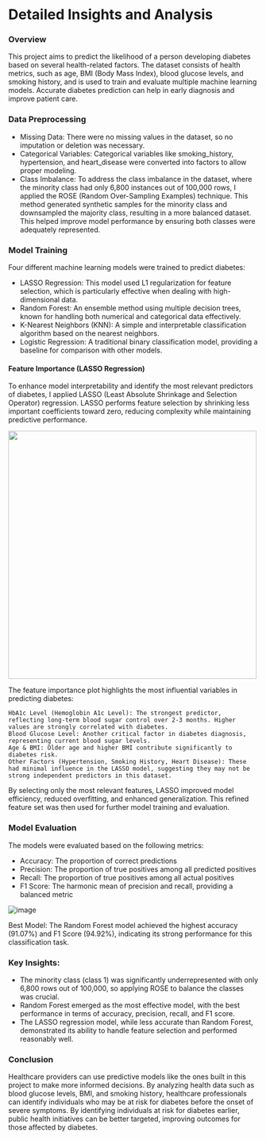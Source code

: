# Detailed Insights and Analysis

### Overview
This project aims to predict the likelihood of a person developing diabetes based on several health-related factors. The dataset consists of health metrics, such as age, BMI (Body Mass Index), blood glucose levels, and smoking history, and is used to train and evaluate multiple machine learning models. Accurate diabetes prediction can help in early diagnosis and improve patient care.

### Data Preprocessing
* Missing Data: There were no missing values in the dataset, so no imputation or deletion was necessary.
* Categorical Variables: Categorical variables like smoking_history, hypertension, and heart_disease were converted into factors to allow proper modeling.
* Class Imbalance: To address the class imbalance in the dataset, where the minority class had only 6,800 instances out of 100,000 rows, I applied the ROSE (Random Over-Sampling Examples) technique. This method generated synthetic samples for the minority class and downsampled the majority class, resulting in a more balanced dataset. This helped improve model performance by ensuring both classes were adequately represented.

### Model Training
Four different machine learning models were trained to predict diabetes:
* LASSO Regression: This model used L1 regularization for feature selection, which is particularly effective when dealing with high-dimensional data.
* Random Forest: An ensemble method using multiple decision trees, known for handling both numerical and categorical data effectively.
* K-Nearest Neighbors (KNN): A simple and interpretable classification algorithm based on the nearest neighbors.
* Logistic Regression: A traditional binary classification model, providing a baseline for comparison with other models.

#### Feature Importance (LASSO Regression)

To enhance model interpretability and identify the most relevant predictors of diabetes, I applied LASSO (Least Absolute Shrinkage and Selection Operator) regression. LASSO performs feature selection by shrinking less important coefficients toward zero, reducing complexity while maintaining predictive performance.

<img src="https://github.com/user-attachments/assets/3e1b0636-319d-4ff4-bf35-b5bb1718cdb3" width="500"/>

The feature importance plot highlights the most influential variables in predicting diabetes:

    HbA1c Level (Hemoglobin A1c Level): The strongest predictor, reflecting long-term blood sugar control over 2-3 months. Higher values are strongly correlated with diabetes.
    Blood Glucose Level: Another critical factor in diabetes diagnosis, representing current blood sugar levels.
    Age & BMI: Older age and higher BMI contribute significantly to diabetes risk.
    Other Factors (Hypertension, Smoking History, Heart Disease): These had minimal influence in the LASSO model, suggesting they may not be strong independent predictors in this dataset.

By selecting only the most relevant features, LASSO improved model efficiency, reduced overfitting, and enhanced generalization. This refined feature set was then used for further model training and evaluation.

### Model Evaluation

The models were evaluated based on the following metrics:
* Accuracy: The proportion of correct predictions
* Precision: The proportion of true positives among all predicted positives
* Recall: The proportion of true positives among all actual positives
* F1 Score: The harmonic mean of precision and recall, providing a balanced metric

![image](https://github.com/user-attachments/assets/31fc1264-d536-43fc-94a2-7b138f7045d5)

Best Model: The Random Forest model achieved the highest accuracy (91.07%) and F1 Score (94.92%), indicating its strong performance for this classification task.




### Key Insights:
* The minority class (class 1) was significantly underrepresented with only 6,800 rows out of 100,000, so applying ROSE to balance the classes was crucial.
* Random Forest emerged as the most effective model, with the best performance in terms of accuracy, precision, recall, and F1 score.
* The LASSO regression model, while less accurate than Random Forest, demonstrated its ability to handle feature selection and performed reasonably well.

### Conclusion 
Healthcare providers can use predictive models like the ones built in this project to make more informed decisions. By analyzing health data such as blood glucose levels, BMI, and smoking history, healthcare professionals can identify individuals who may be at risk for diabetes before the onset of severe symptoms. By identifying individuals at risk for diabetes earlier, public health initiatives can be better targeted, improving outcomes for those affected by diabetes. 

